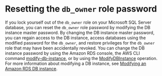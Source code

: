 # Resetting the `db_owner` role password<a name="Appendix.SQLServer.CommonDBATasks.ResetPassword"></a>

If you lock yourself out of the `db_owner` role on your Microsoft SQL Server database, you can reset the `db_owner` role password by modifying the DB instance master password\. By changing the DB instance master password, you can regain access to the DB instance, access databases using the modified password for the `db_owner`, and restore privileges for the `db_owner` role that may have been accidentally revoked\. You can change the DB instance password by using the Amazon RDS console, the AWS CLI command [modify\-db\-instance](https://docs.aws.amazon.com/cli/latest/reference/rds/modify-db-instance.html), or by using the [ModifyDBInstance](https://docs.aws.amazon.com/AmazonRDS/latest/APIReference/API_ModifyDBInstance.html) operation\. For more information about modifying a DB instance, see [Modifying an Amazon RDS DB instance](Overview.DBInstance.Modifying.md)\. 